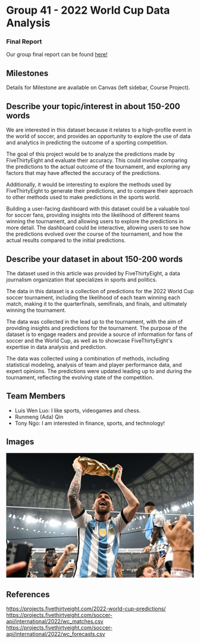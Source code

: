 # Group 41 - 2022 World Cup Data Analysis

<h3>Final Report</h3>

Our group final report can be found [here!](https://github.com/ubco-W2022T2-data301/project-group-group41/blob/main/final_report_group41.md) 


## Milestones

Details for Milestone are available on Canvas (left sidebar, Course Project).

## Describe your topic/interest in about 150-200 words

We are interested in this dataset because it relates to a high-profile event in the world of soccer, and provides an opportunity to explore the use of data and analytics in predicting the outcome of a sporting competition.

The goal of this project would be to analyze the predictions made by FiveThirtyEight and evaluate their accuracy. This could involve comparing the predictions to the actual outcome of the tournament, and exploring any factors that may have affected the accuracy of the predictions.

Additionally, it would be interesting to explore the methods used by FiveThirtyEight to generate their predictions, and to compare their approach to other methods used to make predictions in the sports world.

Building a user-facing dashboard with this dataset could be a valuable tool for soccer fans, providing insights into the likelihood of different teams winning the tournament, and allowing users to explore the predictions in more detail. The dashboard could be interactive, allowing users to see how the predictions evolved over the course of the tournament, and how the actual results compared to the initial predictions.

## Describe your dataset in about 150-200 words

The dataset used in this article was provided by FiveThirtyEight, a data journalism organization that specializes in sports and politics.

The data in this dataset is a collection of predictions for the 2022 World Cup soccer tournament, including the likelihood of each team winning each match, making it to the quarterfinals, semifinals, and finals, and ultimately winning the tournament.

The data was collected in the lead up to the tournament, with the aim of providing insights and predictions for the tournament. The purpose of the dataset is to engage readers and provide a source of information for fans of soccer and the World Cup, as well as to showcase FiveThirtyEight's expertise in data analysis and prediction.

The data was collected using a combination of methods, including statistical modeling, analysis of team and player performance data, and expert opinions. The predictions were updated leading up to and during the tournament, reflecting the evolving state of the competition.
## Team Members

- Luis Wen Luo: I like sports, videogames and chess.
- Runmeng (Ada) Qin
- Tony Ngo: I am interested in finance, sports, and technology!

## Images



<img src ="images/intro.jpg" width="700px">

## References

https://projects.fivethirtyeight.com/2022-world-cup-predictions/
https://projects.fivethirtyeight.com/soccer-api/international/2022/wc_matches.csv
https://projects.fivethirtyeight.com/soccer-api/international/2022/wc_forecasts.csv



